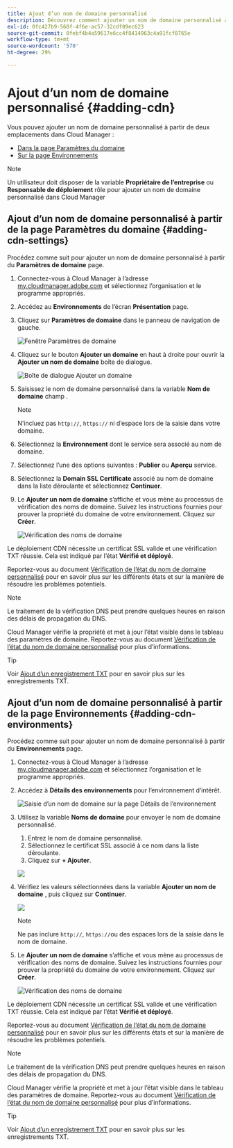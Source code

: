 ```yaml
---
title: Ajout d’un nom de domaine personnalisé
description: Découvrez comment ajouter un nom de domaine personnalisé à l’aide de Cloud Manager.
exl-id: 0fc427b9-560f-4f6e-ac57-32cdf09ec623
source-git-commit: 0febf4b4a59617e6cc4f8414963c4a91fcf8765e
workflow-type: tm+mt
source-wordcount: '570'
ht-degree: 29%

---
```


# Ajout d’un nom de domaine personnalisé {#adding-cdn}

Vous pouvez ajouter un nom de domaine personnalisé à partir de deux emplacements dans Cloud Manager :

* [Dans la page Paramètres du domaine](#adding-cdn-settings)
* [Sur la page Environnements](#adding-cdn-environments)

>[!NOTE]
>
>Un utilisateur doit disposer de la variable **Propriétaire de l’entreprise** ou **Responsable de déploiement** rôle pour ajouter un nom de domaine personnalisé dans Cloud Manager

## Ajout d’un nom de domaine personnalisé à partir de la page Paramètres du domaine {#adding-cdn-settings}

Procédez comme suit pour ajouter un nom de domaine personnalisé à partir du **Paramètres de domaine** page.

1. Connectez-vous à Cloud Manager à l’adresse [my.cloudmanager.adobe.com](https://my.cloudmanager.adobe.com/) et sélectionnez l’organisation et le programme appropriés.

1. Accédez au **Environnements** de l’écran **Présentation** page.

1. Cliquez sur **Paramètres de domaine** dans le panneau de navigation de gauche.

   ![Fenêtre Paramètres de domaine](/help/implementing/cloud-manager/assets/cdn/cdn-create.png)

1. Cliquez sur le bouton **Ajouter un domaine** en haut à droite pour ouvrir la **Ajouter un nom de domaine** boîte de dialogue.

   ![Boîte de dialogue Ajouter un domaine](/help/implementing/cloud-manager/assets/cdn/add-cdn1.png)

1. Saisissez le nom de domaine personnalisé dans la variable **Nom de domaine** champ .

   >[!NOTE]
   >
   >N’incluez pas `http://`, `https://` ni d’espace lors de la saisie dans votre domaine.

1. Sélectionnez la **Environnement** dont le service sera associé au nom de domaine.

1. Sélectionnez l’une des options suivantes : **Publier** ou **Aperçu** service.

1. Sélectionnez la **Domain SSL Certificate** associé au nom de domaine dans la liste déroulante et sélectionnez **Continuer**.

1. Le **Ajouter un nom de domaine** s’affiche et vous mène au processus de vérification des noms de domaine. Suivez les instructions fournies pour prouver la propriété du domaine de votre environnement. Cliquez sur **Créer**.

   ![Vérification des noms de domaine](/help/implementing/cloud-manager/assets/cdn/cdn-create6.png)

Le déploiement CDN nécessite un certificat SSL valide et une vérification TXT réussie. Cela est indiqué par l’état **Vérifié et déployé**.

Reportez-vous au document [Vérification de l’état du nom de domaine personnalisé](/help/implementing/cloud-manager/custom-domain-names/check-domain-name-status.md) pour en savoir plus sur les différents états et sur la manière de résoudre les problèmes potentiels.

>[!NOTE]
>
>Le traitement de la vérification DNS peut prendre quelques heures en raison des délais de propagation du DNS.
>
>Cloud Manager vérifie la propriété et met à jour l’état visible dans le tableau des paramètres de domaine. Reportez-vous au document [Vérification de l’état du nom de domaine personnalisé](/help/implementing/cloud-manager/custom-domain-names/check-domain-name-status.md) pour plus d’informations.

>[!TIP]
>
>Voir [Ajout d’un enregistrement TXT](/help/implementing/cloud-manager/custom-domain-names/add-text-record.md) pour en savoir plus sur les enregistrements TXT.

## Ajout d’un nom de domaine personnalisé à partir de la page Environnements {#adding-cdn-environments}

Procédez comme suit pour ajouter un nom de domaine personnalisé à partir du **Environnements** page.

1. Connectez-vous à Cloud Manager à l’adresse [my.cloudmanager.adobe.com](https://my.cloudmanager.adobe.com/) et sélectionnez l’organisation et le programme appropriés.

1. Accédez à **Détails des environnements** pour l’environnement d’intérêt.

   ![Saisie d’un nom de domaine sur la page Détails de l’environnement](/help/implementing/cloud-manager/assets/cdn/cdn-create4.png)

1. Utilisez la variable **Noms de domaine** pour envoyer le nom de domaine personnalisé.

   1. Entrez le nom de domaine personnalisé.
   1. Sélectionnez le certificat SSL associé à ce nom dans la liste déroulante.
   1. Cliquez sur **+ Ajouter**.

   ![](/help/implementing/cloud-manager/assets/cdn/cdn-create3.png)

1. Vérifiez les valeurs sélectionnées dans la variable **Ajouter un nom de domaine** , puis cliquez sur **Continuer**.

   ![](/help/implementing/cloud-manager/assets/cdn/cdn-create5.png)

   >[!NOTE]
   >
   >Ne pas inclure `http://`, `https://`ou des espaces lors de la saisie dans le nom de domaine.

1. Le **Ajouter un nom de domaine** s’affiche et vous mène au processus de vérification des noms de domaine. Suivez les instructions fournies pour prouver la propriété du domaine de votre environnement. Cliquez sur **Créer**.

   ![Vérification des noms de domaine](/help/implementing/cloud-manager/assets/cdn/cdn-create6.png)

Le déploiement CDN nécessite un certificat SSL valide et une vérification TXT réussie. Cela est indiqué par l’état **Vérifié et déployé**.

Reportez-vous au document [Vérification de l’état du nom de domaine personnalisé](/help/implementing/cloud-manager/custom-domain-names/check-domain-name-status.md) pour en savoir plus sur les différents états et sur la manière de résoudre les problèmes potentiels.

>[!NOTE]
>
>Le traitement de la vérification DNS peut prendre quelques heures en raison des délais de propagation du DNS.
>
>Cloud Manager vérifie la propriété et met à jour l’état visible dans le tableau des paramètres de domaine. Reportez-vous au document [Vérification de l’état du nom de domaine personnalisé](/help/implementing/cloud-manager/custom-domain-names/check-domain-name-status.md) pour plus d’informations.

>[!TIP]
>
>Voir [Ajout d’un enregistrement TXT](/help/implementing/cloud-manager/custom-domain-names/add-text-record.md) pour en savoir plus sur les enregistrements TXT.
